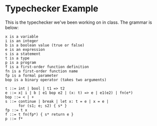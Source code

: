 # Typechecker Example #

This is the typechecker we've been working on in class.
The grammar is below:

```
x is a variable
i is an integer
b is a boolean value (true or false)
e is an expression
s is a statement
t is a type
p is a program
f is a first-order function definition
fn is a first-order function name
fp is a formal parameter
bop is a binary operator (takes two arguments)

t ::= int | bool | t1 => t2
e ::= x| i | b | e1 bop e2 | (x: t) => e | e1(e2) | fn(e*)
bop ::= < | +
s ::= continue | break | let x: t = e | x = e |
      for (s1; e; s2) { s* }
fp ::= t x
f ::= t fn(fp*) { s* return e }
p ::= f*
```
